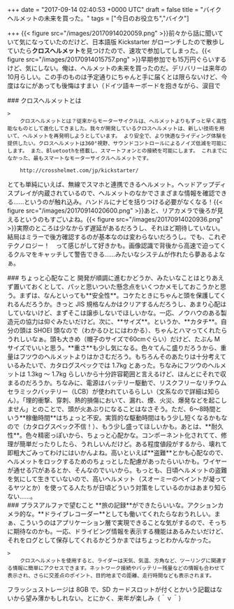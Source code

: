 
+++
date = "2017-09-14 02:40:53 +0000 UTC"
draft = false
title = "バイクヘルメットの未来を買った。"
tags = ["今日のお役立ち","バイク"]

+++
{{< figure src="/images/20170914020059.png"  >}}前々から話に聞いていて気になっていたのだけど、日本語版 Kickstarter がローンチしたので散歩していたら**クロスヘルメット**を見つけたので、速攻で参加してしまった。{{< figure src="/images/20170914015757.png"  >}}早期参加でも15万円ぐらいするけど、気にしない。俺は、ヘルメットの未来を買ったのだ。デリバリーは来年の10月らしい。この手のものは予定通りにちゃんと手に届くとは限らないけど、今度はなにがあっても後悔はすまい（ドイツ語キーボードを抱きながら、涙目で

<div class="section">
    ### クロスヘルメットとは
    
    >
        クロスヘルメットとは？従来からモーターサイクルは、ヘルメットよりもずっと早く高性能なものとして進化してきました。我々が開発しているクロスヘルメットは、新しい技術を用いて、ヘルメットを再発明しようとしています。 より安全で、より快適なライディング体験を提供したい。クロスヘルメットは360°視野、サウンドコントロールによるノイズ低減を可能にします。 また、Bluetoothを搭載し、スマートフォンとの接続を可能にします。 これまでになかった、最もスマートなモーターサイクルヘルメットです。

        http://crosshelmet.com/jp/kickstarter/
    
とても単純にいえば、無線でスマホと連携できるヘルメット。ヘッドアップディスプレイが内蔵されているので、ヘルメットのなかでさまざまな情報を確認できる……というのが触れ込み。ハンドルにナビを括りつける必要がなくなる！{{< figure src="/images/20170914020600.png"  >}}あと、リアカメラで後ろが見えるというのもすごいよね。{{< figure src="/images/20170914020936.png"  >}}実際のところは少なからず遅延があるだろうし、それほど期待していない。結局はミラーで後方確認するのが基本なのは変わらないだろうし。でも、これぞテクノロジー！　って感じがして好きかも。画像認識で背後から高速で迫ってくるクルマをキャッチして警告できる……みたいなシステムが作れたら夢あるよなぁ。

</div>
<div class="section">
    ### ちょっと心配なこと
    開発が順調に進むかどうか、みたいなことはとりあえず置いておくとして、パッと思いついた懸念点をいくつかメモしておこうかと思う。まずは、なんといっても**安全性**。コケたときにちゃんと頭を保護してくれるんだろうか。きっと JIS 規格なんかはクリアするんだろうし、あまり心配はしていないけど、まずそこは譲歩しないでほしいかな。一応、ノウハウのある製造元の協力は仰ぐみたいだけど。次に、**サイズ**。というか、**カタチ**。自分の頭は SHOEI 頭なので（わかるひとにはわかる）、ちゃんとハマってくれたらうれしいなぁ。頭も大きめ（帽子のサイズで60cmぐらい）だけど、たぶん M サイズでいいと思う。**重さ**も少し気になる。色々てんこ盛りだろうから、重量はフツウのヘルメットよりはかさむだろう。もちろんそのあたりは十分考えているみたいで、カタログスペックでは 1.7kg とあった。ちなみにフツウのヘルメットは 1.3kg ～ 1.7kg らしいから十分許容範囲と言えるけど、ほんとにそれで収まるのだろうか。ちなみに、電源はバッテリー駆動で、リスクフリーなリチウムセラミックバッテリー（LCB）が使われているらしい（文系なので詳細は知らん）。「理的衝撃、穿刺、熱的損傷において、漏れ、煙、火災、爆発などを起こしません」とのことで、頭が火あぶりになることはなさそう。ただ、6～8時間という**稼働時間**はちょっと不安。実質的な駆動時間はもう少し短くなるかもなので（カタログスペック不信！）、もう少し盛ってほしいかも。あとは、**耐久性**。色々精密っぽいから、ちょっと心配かな。コンポーネント化されてて、修理が簡単だったりしたら、うれしいんだけど。ある程度値段がするから、壊れて即粗大ごみってわけにはいかんよね。高いといえば**盗難**とかも心配なので、ヘルメットをロックするためのちょっとした配慮があったらいいかも。ワイヤーが通せる穴があるとか、そんなのでいいから。もっとも、日頃ヘルメットの盗難を気にして生きていないので、高いヘルメット（スオーミーのペイントが凝ってるヤツとか）を使ってる人たちが日頃どういう対策をしているのかはあまり知らない……。

</div>
<div class="section">
    ### プラスアルファで望むこと
    **旅の記録**ができたらいいな。アクションカメラ的な。**ドライブレコーダー**としても働いてくれたらなおうれしい。まぁ、こういうのはアプリケーション層で実現できることな気がするので、そっちに期待なのかも。一応、ドライビング情報を表示する機能はあるみたいだけど、それをログとして保存してくれるかどうかまではちょっとわかんなかった。

    >
        クロスヘルメットを使用すると、ライダーは天気、気温、方角など、ツーリングに関連する情報に簡単にアクセスできます。ネットワーク接続やバッテリー残量などの情報も合わせて表示され、さらに交差点のポイント、目的地までの距離、走行時間なども表示されます。

    
フラッシュストレージは 8GB で、SD カードスロットが付くとかいう記載はないから望み薄かもしれない。とにかく、来年が楽しみ（＾ｖ＾）

</div>

